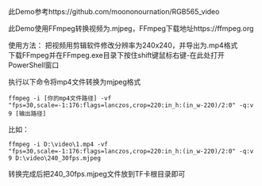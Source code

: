 此Demo参考https://github.com/moononournation/RGB565_video

此Demo使用FFmpeg转换视频为.mjpeg，FFmpeg下载地址https://ffmpeg.org

使用方法：
把视频用剪辑软件修改分辨率为240x240，并导出为.mp4格式  
下载FFmpeg并在FFmpeg.exe目录下按住shift键鼠标右键-在此处打开PowerShell窗口  

执行以下命令将mp4文件转换为mjpeg格式  

`
ffmpeg -i [你的mp4文件路径] -vf "fps=30,scale=-1:176:flags=lanczos,crop=220:in_h:(in_w-220)/2:0" -q:v 9 [输出路径]
`  
  
比如：  
  
`
ffmpeg -i D:\video\1.mp4 -vf "fps=30,scale=-1:176:flags=lanczos,crop=220:in_h:(in_w-220)/2:0" -q:v 9 D:\video\240_30fps.mjpeg
`

转换完成后把240_30fps.mjpeg文件放到TF卡根目录即可
